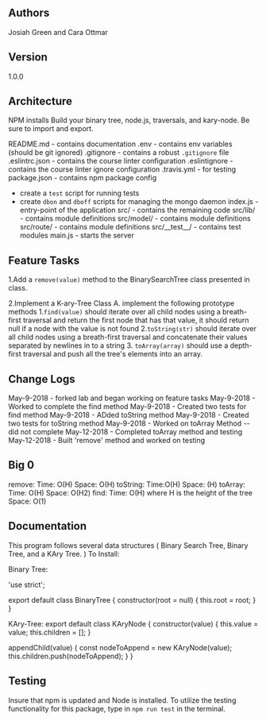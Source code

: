 ## Authors
Josiah Green and Cara Ottmar

## Version
1.0.0

## Architecture
NPM installs
Build your binary tree, node.js, traversals, and kary-node. Be sure to import and export.

README.md - contains documentation
.env - contains env variables (should be git ignored)
.gitignore - contains a robust `.gitignore` file
.eslintrc.json - contains the course linter configuration
.eslintignore - contains the course linter ignore configuration
.travis.yml - for testing
package.json - contains npm package config
  - create a `test` script for running tests
  - create `dbon` and `dboff` scripts for managing the mongo daemon
index.js - entry-point of the application
src/ - contains the remaining code
src/lib/ - contains module definitions
src/model/ - contains module definitions
src/route/ - contains module definitions
src/\_\_test\_\_/ - contains test modules
main.js - starts the server

## Feature Tasks
1.Add a `remove(value)` method to the BinarySearchTree class presented in class.

2.Implement a K-ary-Tree Class
  A. implement the following prototype methods
    1.`find(value)` should iterate over all child nodes using a breath-first traversal and return the first node that has that value, it should return null if a node with the value is not found
    2.`toString(str)` should iterate over all child nodes using a breath-first traversal and concatenate their values separated by newlines in to a string
    3. `toArray(array)` should use a depth-first traversal and push all the tree's elements into an array.

## Change Logs
May-9-2018 - forked lab and began working on feature tasks
May-9-2018 - Worked to complete the find method
May-9-2018 - Created two tests for find method
May-9-2018 - ADded toString method
May-9-2018 - Created two tests for toString method
May-9-2018 - Worked on toArray Method -- did not complete
May-12-2018 - Completed toArray method and testing
May-12-2018 - Built 'remove' method and worked on testing

## Big 0
remove:
  Time: O(H)
  Space: O(H)
toString:
  Time:O(H)
  Space: (H)
toArray:
  Time: O(H)
  Space: O(H2)
find: 
 Time: O(H) where H is the height of the tree
 Space: O(1) 

## Documentation
This program follows several data structures ( Binary Search Tree, Binary Tree, and a KAry Tree. ) To Install:

Binary Tree:

'use strict';

export default class BinaryTree {
  constructor(root = null) {
    this.root = root;
  }
}

KAry-Tree:
export default class KAryNode {
  constructor(value) {
    this.value = value;
    this.children = [];
  }

  appendChild(value) {
    const nodeToAppend = new KAryNode(value);
    this.children.push(nodeToAppend);
  }
}

## Testing

Insure that npm is updated and Node is installed. To utilize the testing functionality for this package, type in
```npm run test```
in the terminal.